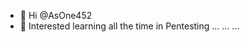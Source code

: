 - 👋 Hi @AsOne452
- 👀 Interested learning all the time in Pentesting
...
...
...

<!---
AsOne452/AsOne452 is a ✨ special ✨ repository because its `README.md` (this file) appears on your GitHub profile.
You can click the Preview link to take a look at your changes.
--->
